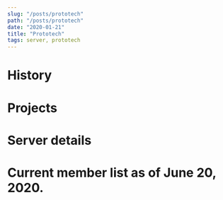 ```yaml
---
slug: "/posts/prototech"
path: "/posts/prototech"
date: "2020-01-21"
title: "Prototech"
tags: server, prototech
---
```




# History

# Projects

# Server details

# Current member list as of June 20, 2020.
